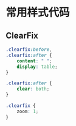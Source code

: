 # 常用样式代码

## ClearFix
```css
.clearfix:before, 
.clearfix:after {
    content: " ";
    display: table;
}

.clearfix:after {
    clear: both;
}

.clearfix {
    zoom: 1;
}
```